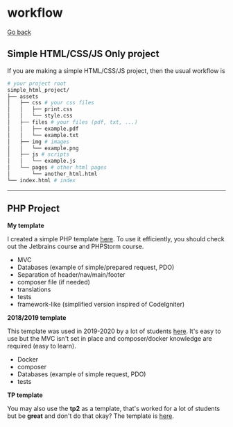 # workflow

[Go back](..)

## Simple HTML/CSS/JS Only project

If you are making a simple HTML/CSS/JS project, then
the usual workflow is

```bash
# your project root
simple_html_project/
├── assets
│   ├── css # your css files
│   │   ├── print.css
│   │   └── style.css
│   ├── files # your files (pdf, txt, ...)
│   │   ├── example.pdf
│   │   └── example.txt
│   ├── img # images
│   │   └── example.png
│   ├── js # scripts
│   │   └── example.js
│   └── pages # other html pages
│       └── another_html.html
└── index.html # index
````

<hr class="sr">

## PHP Project

**My template**

I created a simple PHP template
[here](https://github.com/memorize-code/web-project-template).
To use it efficiently, you should check out the Jetbrains course and
PHPStorm course. 

* MVC
* Databases (example of simple/prepared request, PDO)
* Separation of header/nav/main/footer
* composer file (if needed)
* translations
* tests
* framework-like <span class="tms">(simplified version inspired of CodeIgniter)</span>

**2018/2019 template**

This template was used in 2019-2020 by a lot of
students [here](https://github.com/Kirouane/ensiie-project).
It's easy to use but the MVC isn't set in place and
composer/docker knowledge are required (easy to learn).

* Docker
* composer
* Databases (example of simple request, PDO)
* tests

**TP template**

You may also use the **tp2** as a template, that's worked
for a lot of students but be **great** and don't do
that okay? The template is
[here](https://github.com/memorize-code/memorize-references/raw/main/special/web/template-tp.zip).